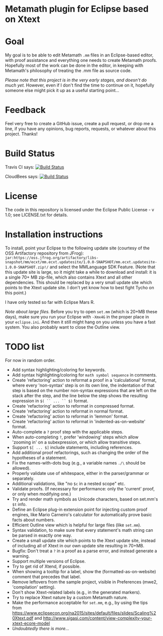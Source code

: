 Metamath plugin for Eclipse based on Xtext
==========================================

# Goal

My goal is to be able to edit Metamath `.mm` files in an Eclipse-based editor,
with proof assistance and everything one needs to create Metamath proofs.
Hopefully most of the work can be done in the editor, in keeping with
Metamath's philosophy of treating the .mm file as source code.

*Please note that this project is in the very early stages, and doesn't do much yet.*  However, even if I don't find the time to continue on it, hopefully someone else might pick it up as a useful starting point...

# Feedback

Feel very free to create a GitHub issue, create a pull request, or drop me a line, if you
have any opinions, bug reports, requests, or whatever about this project.  Thanks!

# Build Status

Travis CI says: [![Build Status](https://travis-ci.org/marnix/metamath-eclipse-xtext.svg?branch=master)](https://travis-ci.org/marnix/metamath-eclipse-xtext)

CloudBees says: [![Build Status](https://buildhive.cloudbees.com/job/marnix/job/metamath-eclipse-xtext/badge/icon)](https://buildhive.cloudbees.com/job/marnix/job/metamath-eclipse-xtext/)

# License

The code in this repository is licensed under the Eclipse Public License - v 1.0; see LICENSE.txt for details.

# Installation instructions

To install, point your Eclipse to the following update site (courtesy of the OSS Artifactory repository from JFrog): `jar:https://oss.jfrog.org/artifactory/libs-snapshot/mm/ecxt/mm.ecxt.updatesite/1.0.0-SNAPSHOT/mm.ecxt.updatesite-1.0.0-SNAPSHOT.zip!/` and select the MMLanguage SDK Feature.  (Note that this update site is large, so it might take a while to download and install: it is a single 70+ MB zip-file, which also contains Xtext and all other dependencies.  This should be replaced by a very small update site which points to the Xtext update site.  I don't yet know how to best fight Tycho on this point.)

I have only tested so far with Eclipse Mars R.

*Note about large files.* Before you try to open `set.mm` (which is 20+MB these days), make sure you run your Eclipse with `-Xmx4G` in the proper place in your `eclipse.ini`.  And then it still might hang on you unless you have a fast system.  You also probably want to close the Outline view.

# TODO list

For now in random order.

 - Add syntax highlighting/coloring for keywords.
 - Add syntax highlighting/coloring for `` math symbol sequence `` in comments.
 - Create 'refactoring' action to reformat a proof in a 'calculational' format,
   where every 'non-syntax' step is on its own line, the indentation of that
   step is based on the number non-syntax expressions that are left on the
   stack after the step, and the line below the step shows the resulting
   expression in `$( `` ... `` $)` format.
 - Create 'refactoring' action to reformat in compressed format.
 - Create 'refactoring' action to reformat in normal format.
 - Create 'refactoring' action to reformat in 'lemmon' format.
 - Create 'refactoring' action to reformat in 'indented-as-on-website' format.
 - Auto-complete a `?` proof step with the applicable steps.
 - When auto-completing `?`, prefer 'windowing' steps which allow 'zooming in'
   on a subexpression, or which allow transitive steps.
 - Support `$[ ... $]` include statements, including references.
 - Add additional proof refactorings, such as changing the order of the hypotheses
   of a statement.
 - Fix the names-with-dots bug (e.g., a variable names `./\` should be allowed).
 - Properly validate use of whitespace, either in the parser/grammar or separately.
 - Additional validations, like "no `$c` in a nested scope" etc.
 - Validate proofs.  (If necessary for performance: only the 'current' proof,
   or only when modifying one.)
 - Try and render math symbols as Unicode characters, based on set.mm's `$t` info.
 - Define an Eclipse plug-in extension point for injecting custom proof
   engines, like Mario Carneiro's calculator for automatically prove basic
   facts about numbers.
 - Efficient Outline view which is helpful for large files (like `set.mm`).
 - Syntax validation, to make sure that every statement's math string can be
   parsed in exactly one way.
 - Create a small update site which points to the Xtext update site, instead
   of including all of Xtext in our own update site resulting in 70+MB.
 - Bugfix: Don't treat a `?` in a proof as a parse error, and instead generate
   a warning.
 - Support multiple versions of Eclipse.
 - Try to get rid of Xtend, if possible.
 - When showing a tooltip for a label, show the (formatted-as-on-website) comment
   that precedes that label.
 - Remove leftovers from the sample project, visible in Preferences (mwe2,
   'compilation' setting).
 - Don't show Xtext-related labels (e.g., in the generated markers).
 - Try to replace Xtext nature by a custom Metamath nature.
 - Make the performance acceptable for `set.mm`, e.g., by using the tips from
   https://www.eclipsecon.org/na2015/sites/default/files/slides/Scaling%20Xtext.pdf
   and http://www.sigasi.com/content/view-complexity-your-xtext-ecore-model
 - _Undoubtedly there is more..._
